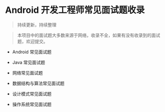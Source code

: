 # Android 开发工程师常见面试题收录

> 持续更新，持续整理

> 本项目中的面试题大多数来源于网络，收录不全，如果有没有收录到的面试题，欢迎提交。


- Android 常见面试题

- Java 常见面试题

- 网络常见面试题

- 数据结构与算法常见面试题

- 设计模式常见面试题

- 操作系统常见面试题

